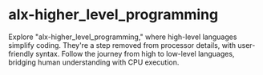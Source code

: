 # alx-higher_level_programming
Explore "alx-higher_level_programming," where high-level languages simplify coding. They're a step removed from processor details, with user-friendly syntax. Follow the journey from high to low-level languages, bridging human understanding with CPU execution.
